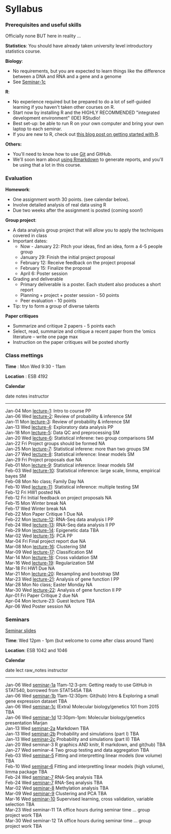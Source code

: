 # Syllabus





### Prerequisites and useful skills

Officially none BUT here in reality ...

**Statistics**: You should have already taken university level introductory statistics course.

**Biology**: 

- No requirements, but you are expected to learn things like the difference between a DNA and RNA and a gene and a genome
- See [Seminar-1c](sm01c_biology-intro.pdf) 

**R**: 

- No experience required but be prepared to do a lot of self-guided learning if you haven't taken other courses on R. 
- Start now by installing R and the HIGHLY RECOMMENDED "integrated development environment" (IDE) RStudio! 
- Best set-up: be able to run R on your own computer and bring your own laptop to each seminar.
- If you are new to R, check out [this blog post on getting started with R](http://santina.me/r/2015/12/15/Get-started-with-R.html). 

**Others:** 

- You'll need to know how to use [Git](https://stat545-ubc.github.io/git01_git-install.html) and GitHub. 
- We'll soon learn about [using Rmarkdown](https://stat540-ubc.github.io/sm02a_rMarkdown.html) to generate reports, and you'll be using that a lot in this course. 

### Evaluation

**Homework**: 

- One assignment worth 30 points. (see calendar below).
- Involve detailed analysis of real data using R 
- Due two weeks after the assignment is posted (coming soon!)


**Group project**: 

- A data analysis group project that will allow you to apply the techniques covered in class
- Important dates: 
    - Now - January 22: Pitch your ideas, find an idea, form a 4-5 people group 
    - January 29: Finish the initial project proposal
    - February 12: Receive feedback on the project proposal 
    - February 15: Finalize the proposal 
    - April 6: Poster session 
- Grading and deliverable 
    - Primary deliverable is a poster. Each student also produces a short report 
    - Planning + project + poster session - 50 points 
    - Peer evaluation - 10 points 
- Tip: try to form a group of diverse talents

**Paper critiques**

- Summarize and critique 2 papers - 5 points each 
- Select, read, summarize and critique a recent paper from the ‘omics literature – write one page max
- Instruction on the paper critiques will be posted shortly 

<!-- unholy hack to make following two tables less wide and the same wide -->
<style type="text/css">
table {
   max-width: 70%;
}
</style>

### Class mettings

**Time** : Mon Wed 9:30 - 11am

**Location** : ESB 4192

**Calendar**


date         notes                                                                                                                 instructor 
-----------  --------------------------------------------------------------------------------------------------------------------  -----------
Jan-04 Mon   <a href="lect01_course-intro.pdf">lecture-1</a>: Intro to course                                                      PP         
Jan-06 Wed   <a href="lect02.pdf">lecture-2</a>: Review of probability & inference                                                 SM         
Jan-11 Mon   <a href="lect03_introToStatInf-endProbBasics-genInfReview.pdf">lecture-3</a>: Review of probability & inference       SM         
Jan-13 Wed   <a href="lect04_exploration.pdf">lecture-4</a>: Exploratory data analysis                                             PP         
Jan-18 Mon   <a href="lect05_dataCleaning-qualityControl.pdf">lecture-5</a>: Data QC and preprocessing                             SM         
Jan-20 Wed   <a href="lect06_two-groups.pdf">lecture-6</a>: Statistical inferene: two group comparisons                            SM         
Jan-22 Fri   Project groups should be formed                                                                                       NA         
Jan-25 Mon   <a href="lect07_beyondTwoGroups.pdf">lecture-7</a>: Statistical inferene: more than two groups                        SM         
Jan-27 Wed   <a href="lect08_moreThanOneCatCovariate-linModGreatestHits.pdf">lecture-8</a>: Statistical inference: linear models   SM         
Jan-29 Fri   Project proposals due                                                                                                 NA         
Feb-01 Mon   <a href="lect09_quantCovariate-manyLineModAtOnce.pdf">lecture-9</a>: Statistical inference: linear models             SM         
Feb-03 Wed   <a href="lect10_limma.pdf">lecture-10</a>: Statistical inference: large scale, limma, empirical bayes                 SM         
Feb-08 Mon   No class; Family Day                                                                                                  NA         
Feb-10 Wed   <a href="lect11_multipleTesting.pdf">lecture-11</a>: Statistical inference: multiple testing                          SM         
Feb-12 Fri   HW1 posted                                                                                                            NA         
Feb-12 Fri   Initial feedback on project proposals                                                                                 NA         
Feb-15 Mon   Winter break                                                                                                          NA         
Feb-17 Wed   Winter break                                                                                                          NA         
Feb-22 Mon   Paper Critique 1 Due                                                                                                  NA         
Feb-22 Mon   <a href="lect12_RNAseqI.pdf">lecture-12</a>: RNA-Seq data analysis I                                                  PP         
Feb-24 Wed   <a href="lect13_RNAseqII.pdf">lecture-13</a>: RNA-Seq data analysis II                                                PP         
Feb-29 Mon   <a href="lect14_Methylation_Presentation_2015.pdf">lecture-14</a>: Epigenetic data                                    TBA        
Mar-02 Wed   <a href="lect15_PCA.pdf">lecture-15</a>: PCA                                                                          PP         
Mar-04 Fri   Final project report due                                                                                              NA         
Mar-08 Mon   <a href="lect16_clustering.pdf">lecture-16</a>: Clustering                                                            SM         
Mar-09 Wed   <a href="lect17_supervised-learning.pdf">lecture-17</a>: Classification                                               SM         
Mar-14 Mon   <a href="lect18_supervised-learning-II.pdf">lecture-18</a>: Cross validation                                          SM         
Mar-16 Wed   <a href="lect19_regularization.pdf">lecture-19</a>: Regularization                                                    SM         
Mar-18 Fri   HW1 Due                                                                                                               NA         
Mar-21 Mon   <a href="lect20_function1.pdf">lecture-20</a>: Resampling and bootstrap                                               SM         
Mar-23 Wed   <a href="lect21_function2.pdf">lecture-21</a>: Analysis of gene function I                                            PP         
Mar-28 Mon   No class; Easter Monday                                                                                               NA         
Mar-30 Wed   <a href="lect22b_resampling.pdf">lecture-22</a>: Analysis of gene function II                                         PP         
Apr-01 Fri   Paper Critique 2 due                                                                                                  NA         
Apr-04 Mon   lecture-23: Guest lecture                                                                                             TBA        
Apr-06 Wed   Poster session                                                                                                        NA         

### Seminars

[Seminar slides](https://docs.google.com/presentation/d/12drsmu8DBbSuGgkycyt0G_DcCI8SU2tnom1p03k-mGg/edit?usp=sharing)

**Time**: Wed 12pm - 1pm (but welcome to come after class around 11am)

**Location**: ESB 1042 and 1046

**Calendar**


date         lect                                                                                raw_notes                                                                      instructor 
-----------  ----------------------------------------------------------------------------------  -----------------------------------------------------------------------------  -----------
Jan-06 Wed   <a href="https://stat545-ubc.github.io/git01_git-install.html">seminar-1a</a>       11am-12:3-pm: Getting ready to use GitHub in STAT540, borrowed from STAT545A   TBA        
Jan-06 Wed   <a href="sm01b_gitIntro-basic-data-exploration.html">seminar-1b</a>                 11am-12:30pm: Git(hub) Intro & Exploring a small gene expression dataset       TBA        
Jan-06 Wed   <a href="sm01c_biology-intro.pdf">seminar-1c</a>                                    (Extra) Molecular biology/genetics 101 from 2015                               TBA        
Jan-06 Wed   <a href="sm01d_biology-intro-2016.pdf">seminar-1d</a>                               12:30pm-1pm: Molecular biology/genetics presentation                           Marjan     
Jan-13 Wed   <a href="https://stat540-ubc.github.io/sm02a_rMarkdown.html">seminar-2a</a>         Markdown                                                                       TBA        
Jan-13 Wed   <a href="https://stat540-ubc.github.io/sm02b_introProbCltLln.html">seminar-2b</a>   Probability and simulations (part I)                                           TBA        
Jan-13 Wed   <a href="sm02c_playing-with-probability.html">seminar-2c</a>                        Probability and simulations (part II)                                          TBA        
Jan-20 Wed   seminar-3                                                                           R graphics AND knitr, R markdown, and git(hub)                                 TBA        
Jan-27 Wed   seminar-4                                                                           Two group testing and data aggregation                                         TBA        
Feb-03 Wed   <a href="sm05_lowDimLinMod.html">seminar-5</a>                                      Fitting and interpretting linear models (low volume)                           TBA        
Feb-10 Wed   <a href="sm06_highVolumeLinearModelling.html">seminar-6</a>                         Fitting and interpretting linear models (high volume), limma package           TBA        
Feb-24 Wed   <a href="sm07_RNA-seq-bam.html">seminar-7</a>                                       RNA-Seq analysis                                                               TBA        
Feb-24 Wed   <a href="sm07_RNA-seq.html">seminar-7</a>                                           RNA-Seq analysis                                                               TBA        
Mar-02 Wed   <a href="sm08_methylation.html">seminar-8</a>                                       Methylation analysis                                                           TBA        
Mar-09 Wed   <a href="sm09_clustering-pca.html">seminar-9</a>                                    Clustering and PCA                                                             TBA        
Mar-16 Wed   <a href="sm10_classification.html">seminar-10</a>                                   Supervised learning, cross validation, variable selection                      TBA        
Mar-23 Wed   seminar-11                                                                          TA office hours during seminar time ... group project work                     TBA        
Mar-30 Wed   seminar-12                                                                          TA office hours during seminar time ... group project work                     TBA        
